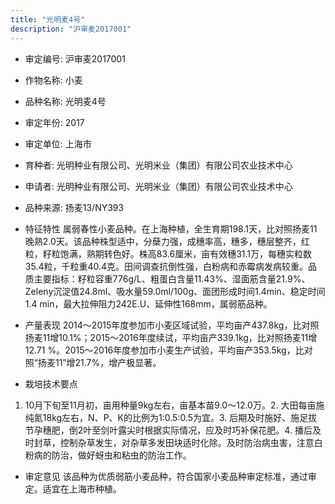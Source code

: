 ```yaml
---
title: "光明麦4号"
description: "沪审麦2017001"
---
```

* 审定编号:  沪审麦2017001

*  作物名称:  小麦

*  品种名称:  光明麦4号

*  审定年份:  2017

*  审定单位:  上海市

* 育种者:  光明种业有限公司、光明米业（集团）有限公司农业技术中心

*  申请者:  光明种业有限公司、光明米业（集团）有限公司农业技术中心

*  品种来源:  扬麦13/NY393

*  特征特性
属弱春性小麦品种。在上海种植，全生育期198.1天，比对照扬麦11晚熟2.0天。该品种株型适中，分蘖力强，成穗率高，穗多，穗层整齐，红粒，籽粒饱满，熟期转色好。株高83.6厘米，亩有效穗31.1万，每穗实粒数35.4粒，千粒重40.4克。田间调查抗倒性强，白粉病和赤霉病发病较重。品质主要指标：籽粒容重776g/L、粗蛋白含量11.43%、湿面筋含量21.9%、Zeleny沉淀值24.8ml、吸水量59.0ml/100g、面团形成时间1.4min、稳定时间1.4 min，最大拉伸阻力242E.U、延伸性168mm，属弱筋品种。

*  产量表现
2014～2015年度参加市小麦区域试验，平均亩产437.8kg，比对照扬麦11增10.1%；2015～2016年度续试，平均亩产339.1kg，比对照扬麦11增12.71 %。2015～2016年度参加市小麦生产试验，平均亩产353.5kg，比对照“扬麦11”增21.7%，增产极显著。

*  栽培技术要点
1. 10月下旬至11月初，亩用种量9kg左右，亩基本苗9.0～12.0万。2. 大田每亩施纯氮18kg左右，N、P、K的比例为1∶0.5∶0.5为宜。3. 后期及时施好、施足拔节孕穗肥，倒2叶至剑叶露尖时根据实际情况，应及时巧补保花肥。4. 播后及时封草，控制杂草发生，对杂草多发田块适时化除。及时防治病虫害，注意白粉病的防治，做好蚜虫和粘虫的防治工作。

*  审定意见
该品种为优质弱筋小麦品种，符合国家小麦品种审定标准，通过审定。适宜在上海市种植。

